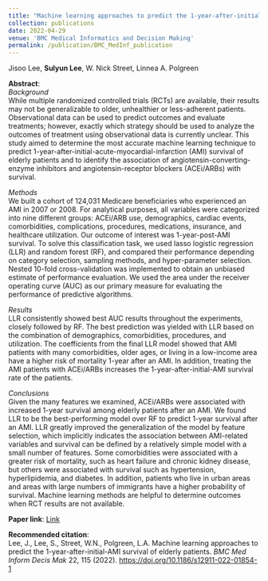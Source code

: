 ```yaml
---
title: "Machine learning approaches to predict the 1-year-after-initial-AMI survival of elderly patients"
collection: publications
date: 2022-04-29
venue: 'BMC Medical Informatics and Decision Making'
permalink: /publication/BMC_MedInf_publication
---
```

Jisoo Lee, **Sulyun Lee**, W. Nick Street, Linnea A. Polgreen

**Abstract**:<br>
*Background* <br>
While multiple randomized controlled trials (RCTs) are available, their results may not be generalizable to older, unhealthier or less-adherent patients. Observational data can be used to predict outcomes and evaluate treatments; however, exactly which strategy should be used to analyze the outcomes of treatment using observational data is currently unclear. This study aimed to determine the most accurate machine learning technique to predict 1-year-after-initial-acute-myocardial-infarction (AMI) survival of elderly patients and to identify the association of angiotensin-converting- enzyme inhibitors and angiotensin-receptor blockers (ACEi/ARBs) with survival.

*Methods* <br>
We built a cohort of 124,031 Medicare beneficiaries who experienced an AMI in 2007 or 2008. For analytical purposes, all variables were categorized into nine different groups: ACEi/ARB use, demographics, cardiac events, comorbidities, complications, procedures, medications, insurance, and healthcare utilization. Our outcome of interest was 1-year-post-AMI survival. To solve this classification task, we used lasso logistic regression (LLR) and random forest (RF), and compared their performance depending on category selection, sampling methods, and hyper-parameter selection. Nested 10-fold cross-validation was implemented to obtain an unbiased estimate of performance evaluation. We used the area under the receiver operating curve (AUC) as our primary measure for evaluating the performance of predictive algorithms.

*Results* <br>
LLR consistently showed best AUC results throughout the experiments, closely followed by RF. The best prediction was yielded with LLR based on the combination of demographics, comorbidities, procedures, and utilization. The coefficients from the final LLR model showed that AMI patients with many comorbidities, older ages, or living in a low-income area have a higher risk of mortality 1-year after an AMI. In addition, treating the AMI patients with ACEi/ARBs increases the 1-year-after-initial-AMI survival rate of the patients.

*Conclusions* <br>
Given the many features we examined, ACEi/ARBs were associated with increased 1-year survival among elderly patients after an AMI. We found LLR to be the best-performing model over RF to predict 1-year survival after an AMI. LLR greatly improved the generalization of the model by feature selection, which implicitly indicates the association between AMI-related variables and survival can be defined by a relatively simple model with a small number of features. Some comorbidities were associated with a greater risk of mortality, such as heart failure and chronic kidney disease, but others were associated with survival such as hypertension, hyperlipidemia, and diabetes. In addition, patients who live in urban areas and areas with large numbers of immigrants have a higher probability of survival. Machine learning methods are helpful to determine outcomes when RCT results are not available.



**Paper link**: [Link](https://bmcmedinformdecismak.biomedcentral.com/articles/10.1186/s12911-022-01854-1)

**Recommended citation**: <br>
Lee, J., Lee, S., Street, W.N., Polgreen, L.A. Machine learning approaches to predict the 1-year-after-initial-AMI survival of elderly patients. *BMC Med Inform Decis Mak* 22, 115 (2022). https://doi.org/10.1186/s12911-022-01854-1
